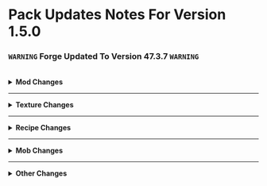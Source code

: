 # Pack Updates Notes For Version 1.5.0

### `WARNING` **Forge Updated To Version 47.3.7** `WARNING`

<br />

<details>
  <br />
    <summary>
      <b>
        Mod Changes
      </b>
    </summary>

* <details>
    <summary> 
      Mods Updated
    </summary>

  * #### Apotheosis - Version 1.20.1-7.4.2
  * #### Apothic Attributes - Version 1.20.1-1.3.7
  * #### Balm - Version 1.20.1-7.3.9-all
  * #### Better Combat - Version 1.8.6+1.20.1
  * #### Citadel - Version 2.6.0-1.20.1

  </details> 
<br />

* <details> 
    <summary>
      Mods Removed
    </summary>
  
  * #### Alex's Caves
  * #### Ars Creo
  * #### Ars Elemental
  * #### Ars Nouveau
  * #### Basic Nuclear
  * #### Blood Magic
  * #### Botania
  * #### Create: Utilities
  * #### From Another World
  * #### KubeJS: Ars Nouveau
  * #### KubeJS: Blood Magic
  * #### KubeJS: Botania
  * #### Mana & Artifice
  * #### Mythic Botany
  * #### Twilight Forest

  </details> 
<br />

* <details>
    <summary> 
      Mods Added 
    </summary>
  
  * #### AppleSkin - Version 1.20.1-2.5.1
  * #### Better Cave Dweller - Version 1.20.1
  * #### Better Safe Bed - Version 1.20-9
  * #### Create: Connected - Version 0.8.2-mc1.20.1-all
  * #### Create: Ender Transmission - Version 2.0.7-1.20.1
  * #### Doctor Who Weeping Angels - Version 46.0.2
  * #### [EMF] Entity Model Features - Version 1.20.1-2.1.3
  * #### [ETF] Entity Texture Features - Version 1.20.1-6.1.4
  * #### Flesh That Hates - Version 1.1b
  * #### Horror Elements Mod - Version 1.5.9_1.20.1
  * #### Modular Force Field System - Version 5.1.9-all
  * #### Nyf's Spiders - Version 1.20.1-2.1.1
  * #### Sophisticated Storage - Version 1.20.1-0.10.25.804
  * #### Starlight - Version 1.1.2+forge.1cda73c
  * #### The Anomaly - Version 1.1.0
  * #### The End Of Herobrine - Version 1.20.1-1.0.8.2
  * #### The Man From The Fog - Version 1.3.1a-1.20.1
  * #### Vivecraft - Version 1.20.1-1.1.11
  * #### Vivecraft Compat - Version 1.20-1.3.5
  * #### Whispering Spirits - Version 1.20.1-v1.4.0

  </details>
  
</details>

_______________________________________

<details>
    <br />
        <summary>
            <b>
                Texture Changes
            </b>
        </summary>

* <details>
    <summary>
      Shader Packs Added
    </summary>

  * #### Spooklementary

  </details>
    <br />  

* <details>
    <summary>
      Resource Packs Added
    </summary>
  
  * #### Fresh Animations
  * #### Better Spiders
  * #### Boss Refreshed
  * #### Blue's Better Monsters

  </details>
    <br />

</details>

_______________________________________

<details>
  <br />
    <summary>
      <b>
        Recipe Changes
      </b>
    </summary>

* <details>
    <summary>
      Edited Recipes
    </summary>
  
  * #### None For Now
  
  </details>
<br />

* <details>
    <summary>
      Removed Recipes
    </summary>
  
  * #### Blocky Siege - Mortars & Related Recipes
  * #### Create:Encased - Chorium Ingots & Related Recipes
  * #### Create:Encased - Creative Casings & Related Recipes
  * #### Forbidden & Arcanus- Obsidian Skull & Related Recipes

</details>

_______________________________________

<details>
  <br />
    <summary>
      <b>
        Mob Changes
      </b>
    </summary>

* <details>
    <summary>
      Modifies Mobs
    </summary>
  
  * #### None For Now
  
  </details>
<br />

* <details>
    <summary>
      Disabled Mobs
    </summary>
  
  * #### Born In Chaos - Nightmare Stalker

 </details>
</details>

_______________________________________

<details>
  <br />
    <summary>
      <b>
        Other Changes
      </b>
    </summary>
  
  * <details>
    <summary>
      Updated Main Menu
    </summary>
  
    * #### Changed Button Layout
    * #### Added Menu Music
    * #### Changed Button Textures

 </details>
<br />

</details>
